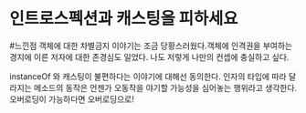 # 인트로스펙션과 캐스팅을 피하세요

#느낀점
객체에 대한 차별금지 이야기는 조금 당황스러웠다.객체에 인격권을 부여하는 경지에 이른 저자에 대한 존경심도 일었다. 나도 저렇게 나만의 컨셉에 충실하고 싶다.

instanceOf 와 캐스팅이 불편하다는 이야기에 대해선 동의한다. 인자의 타입에 따라 달라지는 메소드의 동작은 언젠가 오동작을 야기할 가능성을 심어놓는 행위라고 생각한다. 오버로딩이 가능하다면 오버로딩으로!
